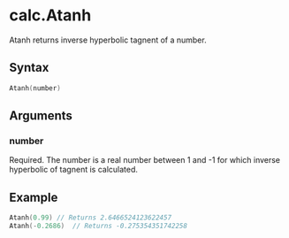 
# calc.Atanh

Atanh returns inverse hyperbolic tagnent of a number.

## Syntax

```go
Atanh(number)
```

## Arguments

### number

Required. The number is a real number between 1 and -1 for which inverse hyperbolic of tagnent is calculated.

## Example

```Go
Atanh(0.99) // Returns 2.6466524123622457
Atanh(-0.2686)  // Returns -0.275354351742258
```
